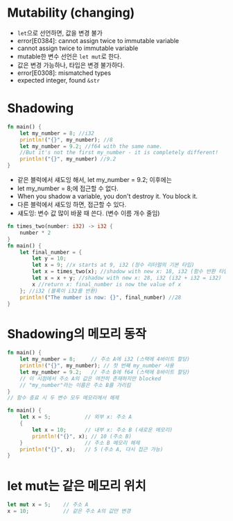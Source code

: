 # Mutability (changing)
- `let`으로 선언하면, 값을 변경 불가
- error[E0384]: cannot assign twice to immutable variable
- cannot assign twice to immutable variable
- mutable한 변수 선언은 `let mut`로 한다.
- 값은 변경 가능하나, 타입은 변경 불가하다.
- error[E0308]: mismatched types
- expected integer, found `&str`
# Shadowing
```rust
fn main() {
    let my_number = 8; //i32
    println!("{}", my_number); //8
    let my_number = 9.2; //f64 with the same name.
    //But it's not the first my_number - it is completely different!
    println!("{}", my_number) //9.2
}
```
- 같은 블럭에서 섀도잉 해서, let my_number = 9.2; 이후에는
- let my_number = 8;에 접근할 수 없다.
- When you shadow a variable, you don't destroy it. You block it.
- 다른 블럭에서 섀도잉 하면, 접근할 수 있다.
- 섀도잉: 변수 값 많이 바꿀 때 쓴다. (변수 이름 개수 줄임)
```rust
fn times_two(number: i32) -> i32 {
    number * 2
}
fn main() {
    let final_number = {
        let y = 10;
        let x = 9; //x starts at 9, i32 (정수 리터럴의 기본 타입)
        let x = times_two(x); //shadow with new x: 18, i32 (함수 반환 타입이 i32)
        let x = x + y; //shadow with new x: 28, i32 (i32 + i32 = i32)
        x //return x: final_number is now the value of x
    }; //i32 (블록이 i32를 반환)
    println!("The number is now: {}", final_number) //28
}
```
# Shadowing의 메모리 동작
```rust
fn main() {
    let my_number = 8;     // 주소 A에 i32 (스택에 4바이트 할당)
    println!("{}", my_number); // 첫 번째 my_number 사용
    let my_number = 9.2;   // 주소 B에 f64 (스택에 8바이트 할당)
    // 이 시점에서 주소 A의 값은 여전히 존재하지만 blocked
    // "my_number"라는 이름은 주소 B를 가리킴
}
// 함수 종료 시 두 변수 모두 메모리에서 해제
```
```rust
fn main() {
    let x = 5;           // 외부 x: 주소 A
    {
        let x = 10;      // 내부 x: 주소 B (새로운 메모리)
        println!("{}", x); // 10 (주소 B)
    }                    // 주소 B 메모리 해제
    println!("{}", x);   // 5 (주소 A, 다시 접근 가능)
}
```
# let mut는 같은 메모리 위치
```rust
let mut x = 5;    // 주소 A
x = 10;           // 같은 주소 A의 값만 변경
```